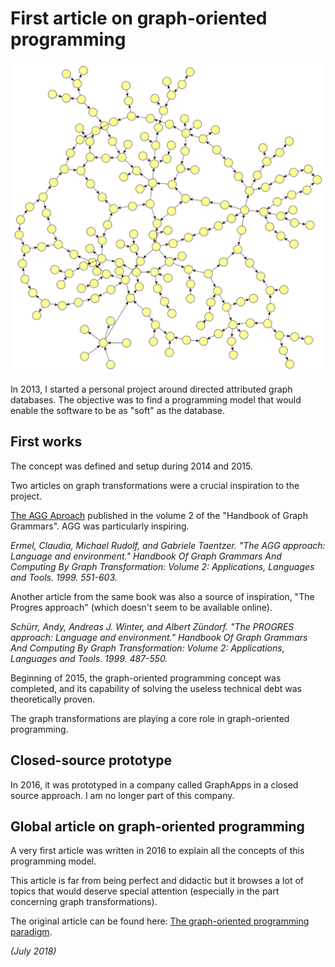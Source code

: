 # First article on graph-oriented programming

![Graph sample](../yed/graph01.png)

In 2013, I started a personal project around directed attributed graph databases. The objective was to find a programming model that would enable the software to be as "soft" as the database.

## First works

The concept was defined and setup during 2014 and 2015.

Two articles on graph transformations were a crucial inspiration to the project.

[The AGG Aproach](https://www.researchgate.net/profile/Claudia_Ermel/publication/238626850_The_AGG_approach_language_and_environment/links/570cdd1708aec783ddcd98c7.pdf) published in the volume 2 of the "Handbook of Graph Grammars". AGG was particularly inspiring.

*Ermel, Claudia, Michael Rudolf, and Gabriele Taentzer. "The AGG approach: Language and environment." Handbook Of Graph Grammars And Computing By Graph Transformation: Volume 2: Applications, Languages and Tools. 1999. 551-603.*

Another article from the same book was also a source of inspiration, "The Progres approach" (which doesn't seem to be available online).

*Schürr, Andy, Andreas J. Winter, and Albert Zündorf. "The PROGRES approach: Language and environment." Handbook Of Graph Grammars And Computing By Graph Transformation: Volume 2: Applications, Languages and Tools. 1999. 487-550.*

Beginning of 2015, the graph-oriented programming concept was completed, and its capability of solving the useless technical debt was theoretically proven.

The graph transformations are playing a core role in graph-oriented programming.

## Closed-source prototype

In 2016, it was prototyped in a company called GraphApps in a closed source approach. I am no longer part of this company.

## Global article on graph-oriented programming

A very first article was written in 2016 to explain all the concepts of this programming model.

This article is far from being perfect and didactic but it browses a lot of topics that would deserve special attention (especially in the part concerning graph transformations).

The original article can be found here: [The graph-oriented programming paradigm](../pdf/20161026-TheGraphOrientedProgrammingParadigm-ORey-PreliminaryVersion.pdf).

*(July 2018)*


